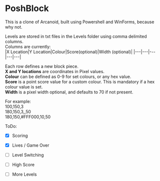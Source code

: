 # PoshBlock

This is a clone of Arcanoid, built using Powershell and WinForms, because why not. 

Levels are stored in txt files in the Levels folder using comma delimited columns.   
Columns are currently:  
|X Location|Y Location|Colour|Score(optional)|Width (optional)|
|---|---|---|---|---|

Each row defines a new block piece.  
**X and Y locations** are coordinates in Pixel values.  
**Colour** can be defined as 0-9 for set colours, or any hex value.   
**Score** is a point score value for a custom colour. This is mandatory if a hex colour value is set.  
**Width** is a pixel width optional, and defaults to 70 if not present. 

For example:  
100,150,3  
180,150,3,,50  
180,150,#FFF000,10,50

ToDo:
- [x] Scoring
- [x] Lives / Game Over
- [ ] Level Switching
- [ ] High Score
- [ ] More Levels


